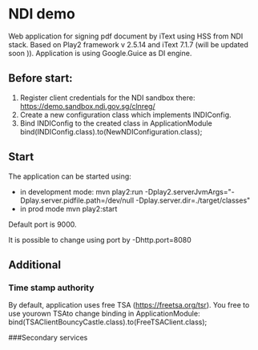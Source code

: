 
NDI demo
======

Web application for signing pdf document by iText using HSS from NDI stack.
Based on Play2 framework  v 2.5.14 and iText 7.1.7 (will be updated soon )).
Application is using Google.Guice as DI engine.

Before start:
-----
1. Register client credentials for the NDI sandbox there:
https://demo.sandbox.ndi.gov.sg/clnreg/
2. Create a new configuration class which implements INDIConfig.
3. Bind INDIConfig to the created class in ApplicationModule
   bind(INDIConfig.class).to(NewNDIConfiguration.class);

Start
-----
The application can be started using:

- in development mode:
mvn play2:run -Dplay2.serverJvmArgs="-Dplay.server.pidfile.path=/dev/null -Dplay.server.dir=./target/classes"
- in prod mode
mvn play2:start

Default port is 9000.

It is possible to change using port by
-Dhttp.port=8080

Additional
-----
### Time stamp authority
By default, application uses free TSA (https://freetsa.org/tsr).
You free to use yourown TSAto change binding in ApplicationModule:
   bind(TSAClientBouncyCastle.class).to(FreeTSAClient.class);

###Secondary services












